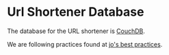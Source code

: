 # Url Shortener Database
The database for the URL shortener is [CouchDB][couchdb].

We are following practices found at [jo's best practices][couchdb:practices].

[couchdb]: https://couchdb.apache.org/
[couchdb:practices]: https://github.com/jo/couchdb-best-practices